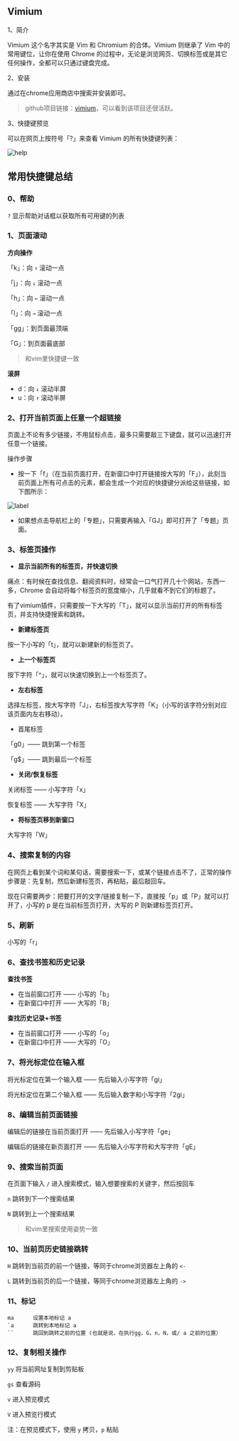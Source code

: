 ## Vimium

1、简介

Vimium 这个名字其实是 Vim 和 Chromium 的合体。Vimium 则继承了 Vim 中的常用键位，让你在使用 Chrome 的过程中，无论是浏览网页、切换标签或是其它任何操作，全都可以只通过键盘完成。

2、安装

通过在chrome应用商店中搜索并安装即可。

> github项目链接：[vimium](https://github.com/philc/vimium)，可以看到该项目还很活跃。

3、快捷键预览

可以在网页上按符号「?」来查看 Vimium 的所有快捷键列表：

![help](pic/vimium-help.jpg)

## 常用快捷键总结

### 0、帮助

`?`  显示帮助对话框以获取所有可用键的列表

### 1、页面滚动

**方向操作**

「k」：向 `↑` 滚动一点

「j」：向 `↓` 滚动一点

「h」：向 `←` 滚动一点

「l」：向 `→` 滚动一点

「gg」：到页面最顶端

「G」：到页面最底部

> 和vim里快捷键一致

**滚屏**

- d：向 `↓` 滚动半屏
- u：向 `↑` 滚动半屏

### 2、打开当前页面上任意一个超链接

页面上不论有多少链接，不用鼠标点击，最多只需要敲三下键盘，就可以迅速打开任意一个链接。

操作步骤

- 按一下「f」（在当前页面打开，在新窗口中打开链接按大写的「F」），此刻当前页面上所有可点击的元素，都会生成一个对应的快捷键分派给这些链接，如下图所示：

![label](pic/vimium-label.png)

- 如果想点击导航栏上的「专题」，只需要再输入「GJ」即可打开了「专题」页面。

### 3、标签页操作

- **显示当前所有的标签页，并快速切换**

痛点：有时候在查找信息、翻阅资料时，经常会一口气打开几十个网站，东西一多，Chrome 会自动将每个标签页的宽度缩小，几乎就看不到它们的标题了。

有了vimium插件，只需要按一下大写的「T」，就可以显示当前打开的所有标签页，并支持快捷搜索和跳转。

- **新建标签页**

按一下小写的「t」，就可以新建新的标签页了。

- **上一个标签页**

按下字符「^」，就可以快速切换到上一个标签页了。

- **左右标签**

选择左标签，按大写字符「J」，右标签按大写字符「K」（小写的该字符分别对应该页面内左右移动）。

- 首尾标签

「g0」—— 跳到第一个标签

「g$」—— 跳到最后一个标签

- **关闭/恢复标签**

关闭标签 —— 小写字符「x」

恢复标签 —— 大写字符「X」

- **将标签页移到新窗口**

大写字符「W」

### 4、搜索复制的内容

在网页上看到某个词和某句话，需要搜索一下，或某个链接点击不了，正常的操作步骤是：先复制，然后新建标签页，再粘贴，最后敲回车。

现在只需要两步：把要打开的文字/链接复制一下，直接按「p」或「P」就可以打开了，小写的 p 是在当前标签页打开，大写的 P 则新建标签页打开。 

### 5、刷新

小写的「r」

### 6、查找书签和历史记录

**查找书签**

- 在当前窗口打开 —— 小写的「b」
- 在新窗口中打开 —— 大写的「B」

**查找历史记录+书签**

- 在当前窗口打开 —— 小写的「o」
- 在新窗口中打开 —— 大写的「O」

### 7、将光标定位在输入框

将光标定位在第一个输入框 —— 先后输入小写字符「gi」

将光标定位在第二个输入框 —— 先后输入数字和小写字符「2gi」

### 8、编辑当前页面链接

编辑后的链接在当前页面打开 —— 先后输入小写字符「ge」

编辑后的链接在新页面打开 —— 先后输入小写字符和大写字符「gE」

### 9、搜索当前页面

在页面下输入 `/` 进入搜索模式，输入想要搜索的关键字，然后按回车

`n` 跳转到下一个搜索结果

`N` 跳转到上一个搜索结果

> 和vim里搜索使用姿势一致

### 10、当前页历史链接跳转

`H` 跳转到当前页的前一个链接，等同于chrome浏览器左上角的 `<-`

`L` 跳转到当前页的后一个链接，等同于chrome浏览器左上角的 `->`

### 11、标记

```text
ma      设置本地标记 a
`a      跳转到本地标记 a
``      跳回到跳转之前的位置 (也就是说，在执行gg，G，n，N，或/ a 之前的位置）
```

### 12、复制相关操作

`yy` 将当前网址复制到剪贴板

`gs` 查看源码

`v` 进入预览模式

`V` 进入预览行模式

注：在预览模式下，使用 `y` 拷贝，`p` 粘贴